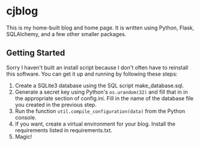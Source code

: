 cjblog
===

This is my home-built blog and home page. It is written using Python, Flask,
SQLAlchemy, and a few other smaller packages.

## Getting Started
Sorry I haven't built an install script because I don't often have to
reinstall this software. You can get it up and running by following these
steps:
1. Create a SQLite3 database using the SQL script make_database.sql.
2. Generate a secret key using Python's ```os.urandom(32)``` and fill that
in in the appropriate section of config.ini. Fill in the name of the database
file you created in the previous step.
3. Run the function ```util.compile_configuration(data)``` from the Python
console.
4. If you want, create a virtual environment for your blog. Install the
requirements listed in requirements.txt.
5. Magic!
